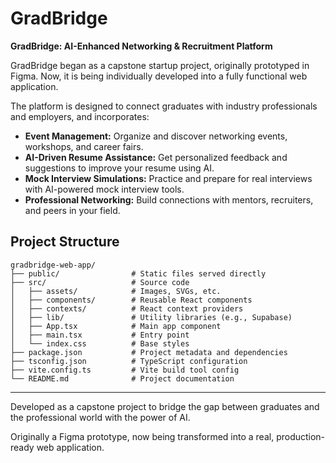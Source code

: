 # GradBridge

**GradBridge: AI-Enhanced Networking & Recruitment Platform**

GradBridge began as a capstone startup project, originally prototyped in Figma. Now, it is being individually developed into a fully functional web application.

The platform is designed to connect graduates with industry professionals and employers, and incorporates:

- **Event Management:** Organize and discover networking events, workshops, and career fairs.
- **AI-Driven Resume Assistance:** Get personalized feedback and suggestions to improve your resume using AI.
- **Mock Interview Simulations:** Practice and prepare for real interviews with AI-powered mock interview tools.
- **Professional Networking:** Build connections with mentors, recruiters, and peers in your field.

## Project Structure
```
gradbridge-web-app/
├── public/                # Static files served directly
├── src/                   # Source code
│   ├── assets/            # Images, SVGs, etc.
│   ├── components/        # Reusable React components
│   ├── contexts/          # React context providers
│   ├── lib/               # Utility libraries (e.g., Supabase)
│   ├── App.tsx            # Main app component
│   ├── main.tsx           # Entry point
│   └── index.css          # Base styles
├── package.json           # Project metadata and dependencies
├── tsconfig.json          # TypeScript configuration
├── vite.config.ts         # Vite build tool config
└── README.md              # Project documentation
```
---

Developed as a capstone project to bridge the gap between graduates and the professional world with the power of AI.

Originally a Figma prototype, now being transformed into a real, production-ready web application.
